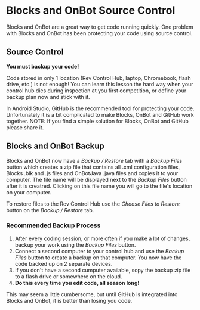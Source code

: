 # Blocks and OnBot Source Control

Blocks and OnBot are a great way to get code running quickly. One problem with Blocks and OnBot has been protecting your code using source control.

## Source Control

**You must backup your code!**

Code stored in only 1 location (Rev Control Hub, laptop, Chromebook, flash drive, etc.) is not enough! You can learn this lesson the hard way when your control hub dies during inspection at you first competition, or define your backup plan now and stick with it.

In Android Studio, GitHub is the recommended tool for protecting your code. Unfortunately it is a bit complicated to make Blocks, OnBot and GitHub work together. NOTE: If you find a simple solution for Blocks, OnBot and GitHub please share it.

## Blocks and OnBot Backup

Blocks and OnBot now have a *Backup / Restore* tab with a *Backup Files* button which creates a zip file that contains all .xml configuration files, Blocks .blk and .js files and OnBotJava .java files and copies it to your computer. The file name will be displayed next to the *Backup Files* button after it is creatred. Clicking on this file name you will go to the file's location on your computer.

To restore files to the Rev Control Hub use the *Choose Files to Restore* button on the *Backup / Restore* tab.

### Recommended Backup Process

1. After every coding session, or more often if you make a lot of changes, backup your work using the *Backup Files* button.
2. Connect a second computer to your control hub and use the *Backup Files* button to create a backup on that computer. You now have the code backed up on 2 separate devices.
3. If you don't have a second cumputer available, sopy the backup zip file to a flash drive or somewhere on the cloud.
4. **Do this every time you edit code, all season long!**

This may seem a little cumbersome, but until GitHub is integrated into Blocks and OnBot, it is better than losing you code.
